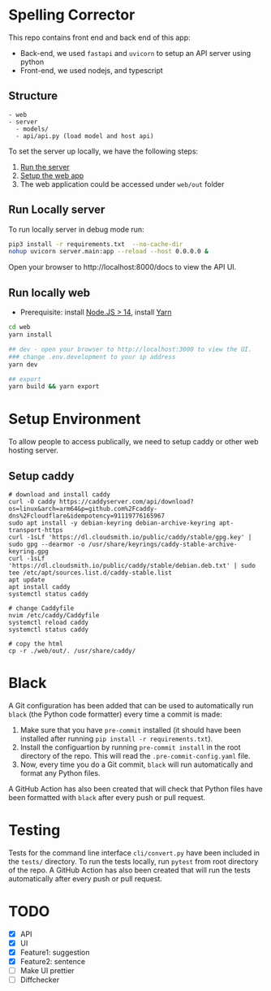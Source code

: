 # Spelling Corrector

This repo contains front end and back end of this app:
- Back-end, we used `fastapi` and `uvicorn` to setup an API server using python
- Front-end, we used nodejs, and typescript

## Structure
```
- web
- server
  - models/
  - api/api.py (load model and host api)
```

To set the server up locally, we have the following steps:
1) [Run the server](#run-locally-server)
2) [Setup the web app](#run-locally-web)
3) The web application could be accessed under `web/out` folder

## Run Locally server

To run locally server in debug mode run:

``` bash
pip3 install -r requirements.txt  --no-cache-dir
nohup uvicorn server.main:app --reload --host 0.0.0.0 &
```
Open your browser to http://localhost:8000/docs to view the API UI.

## Run locally web

 * Prerequisite: install [Node.JS > 14](https://nodejs.org/en/download/package-manager/), install [Yarn](https://classic.yarnpkg.com/lang/en/docs/install/#mac-stable)
``` bash
cd web
yarn install

## dev - open your browser to http://localhost:3000 to view the UI.
### change .env.development to your ip address
yarn dev

## export
yarn build && yarn export
```

# Setup Environment

To allow people to access publically, we need to setup caddy or other web hosting server.

## Setup caddy
```
# download and install caddy
curl -O caddy https://caddyserver.com/api/download?os=linux&arch=arm64&p=github.com%2Fcaddy-dns%2Fcloudflare&idempotency=91119776165967
sudo apt install -y debian-keyring debian-archive-keyring apt-transport-https
curl -1sLf 'https://dl.cloudsmith.io/public/caddy/stable/gpg.key' | sudo gpg --dearmor -o /usr/share/keyrings/caddy-stable-archive-keyring.gpg
curl -1sLf 'https://dl.cloudsmith.io/public/caddy/stable/debian.deb.txt' | sudo tee /etc/apt/sources.list.d/caddy-stable.list
apt update
apt install caddy
systemctl status caddy

# change Caddyfile
nvim /etc/caddy/Caddyfile
systemctl reload caddy
systemctl status caddy

# copy the html
cp -r ./web/out/. /usr/share/caddy/
```

# Black
A Git configuration has been added that can be used to automatically run `black` (the Python code formatter) every time a commit is made:

1. Make sure that you have `pre-commit` installed (it should have been installed after running `pip install -r requirements.txt`).
2. Install the configuartion by running `pre-commit install` in the root directory of the repo. This will read the `.pre-commit-config.yaml` file.
3. Now, every time you do a Git commit, `black` will run automatically and format any Python files.

A GitHub Action has also been created that will check that Python files have been formatted with `black` after every push or pull request.

# Testing
Tests for the command line interface `cli/convert.py` have been included in the `tests/` directory.
To run the tests locally, run `pytest` from root directory of the repo.
A GitHub Action has also been created that will run the tests automatically after every push or pull request.

# TODO
- [x] API
- [x] UI
- [x] Feature1: suggestion
- [x] Feature2: sentence
- [ ] Make UI prettier
- [ ] Diffchecker
